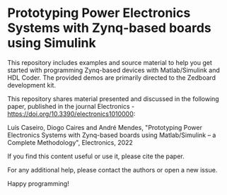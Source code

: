 # Prototyping Power Electronics Systems with Zynq-based boards using Simulink 
This repository includes examples and source material to help you get started with programming Zynq-based devices with Matlab/Simulink and HDL Coder. The provided demos are primarily directed to the Zedboard development kit.

This repository shares material presented and discussed in the following paper, published in the journal Electronics - https://doi.org/10.3390/electronics1010000:

Luís Caseiro, Diogo Caires and André Mendes, "Prototyping Power Electronics Systems with Zynq-based boards using Matlab/Simulink – a Complete Methodology", Electronics, 2022

If you find this content useful or use it, please cite the paper.

For any additional help, please contact the authors or open a new issue.

Happy programming!
